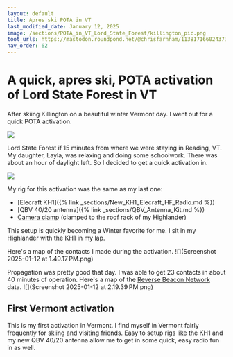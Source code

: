 ```yaml
---
layout: default
title: Apres ski POTA in VT
last_modified_date: January 12, 2025
image: /sections/POTA_in_VT_Lord_State_Forest/killington_pic.png
toot_urls: https://mastodon.roundpond.net/@chrisfarnham/113817166024373267
nav_order: 62
---
```

# A quick, apres ski, POTA activation of Lord State Forest in VT

After skiing Killington on a beautiful winter Vermont day. I went out for a quick POTA activation.

![](killington_pic.png)

Lord State Forest if 15 minutes from where we were staying in Reading, VT. My daughter, Layla, was relaxing and doing some
schoolwork. There was about an hour of daylight left. So I decided to get a quick activation in.

![](PXL_20250111_215024586.jpg)

My rig for this activation was the same as my last one:
 - [Elecraft KH1]({% link _sections/New_KH1_Elecraft_HF_Radio.md %})
 - [QBV 40/20 antenna]({% link _sections/QBV_Antenna_Kit.md %})
 - [Camera clamp](https://www.amazon.com/gp/product/B075WP3H58) (clamped to the roof rack of my Highlander)

This setup is quickly becoming a Winter favorite for me. I sit in my Highlander with the KH1 in my lap.

Here's a map of the contacts I made during the activation.
![](Screenshot 2025-01-12 at 1.49.17 PM.png)

Propagation was pretty good that day. I was able to get 23 contacts in about 40 minutes of operation. Here's
a map of the [Reverse Beacon Network](https://www.reversebeacon.net/) data.
![](Screenshot 2025-01-12 at 2.19.39 PM.png)

## First Vermont activation

This is my first activation in Vermont. I find myself in Vermont fairly frequently for skiing and visiting friends.
Easy to setup rigs like the KH1 and my new QBV 40/20 antenna allow me to get in some quick, easy radio fun in
as well.
